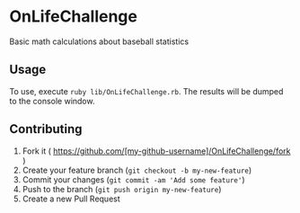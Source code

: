 # OnLifeChallenge

Basic math calculations about baseball statistics

## Usage

To use, execute `ruby lib/OnLifeChallenge.rb`.  The results will be dumped to the console window.

## Contributing

1. Fork it ( https://github.com/[my-github-username]/OnLifeChallenge/fork )
2. Create your feature branch (`git checkout -b my-new-feature`)
3. Commit your changes (`git commit -am 'Add some feature'`)
4. Push to the branch (`git push origin my-new-feature`)
5. Create a new Pull Request
